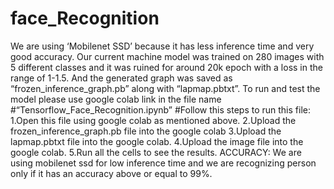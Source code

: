 # face_Recognition
We are using ‘Mobilenet SSD’ because it has less inference time and very good accuracy.
Our current machine model was trained on 280 images with 5 different classes and it was ruined for
around 20k epoch with a loss in the range of 1-1.5.
And the generated graph was saved as “frozen_inference_graph.pb” along with “lapmap.pbtxt”.
To run and test the model please use google colab link in the file name
#“Tensorflow_Face_Recognition.ipynb”
#Follow this steps to run this file:
1.Open this file using google colab as mentioned above.
2.Upload the frozen_inference_graph.pb file into the google colab
3.Upload the lapmap.pbtxt file into the google colab.
4.Upload the image file into the google colab.
5.Run all the cells to see the results.
ACCURACY:
We are using mobilenet ssd for low inference time and we are recognizing person only if it has an
accuracy above or equal to 99%.

